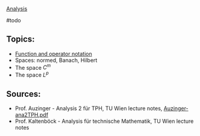 [Analysis](Analysis.md)


#todo 


## Topics:
- [Function and operator notation](Function%20and%20operator%20notation.md)
- Spaces: normed, Banach, Hilbert
- The space $C^m$
- The space $L^p$


## Sources:
- Prof. Auzinger - Analysis 2 für TPH, TU Wien lecture notes, [Auzinger-ana2TPH.pdf](Auzinger-ana2TPH.pdf)
- Prof. Kaltenböck - Analysis für technische Mathematik, TU Wien lecture notes
